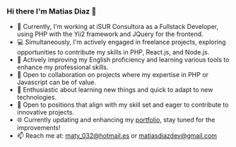 ### Hi there I'm Matias Diaz 👋

<!--
**matidiaz032/matidiaz032** is a ✨ _special_ ✨ repository because its `README.md` (this file) appears on your GitHub profile.
-->

- 🔭 Currently, I'm working at iSUR Consultora as a Fullstack Developer, using PHP with the Yii2 framework and JQuery for the frontend.
- 💻 Simultaneously, I'm actively engaged in freelance projects, exploring opportunities to contribute my skills in PHP, React.js, and Node.js.
- 🌱 Actively improving my English proficiency and learning various tools to enhance my professional skills.
- 👯 Open to collaboration on projects where my expertise in PHP or Javascript can be of value.
- 🚀 Enthusiastic about learning new things and quick to adapt to new technologies.
- 💼 Open to positions that align with my skill set and eager to contribute to innovative projects.
- 🌐 Currently updating and enhancing my [portfolio](https://matidiaz032.github.io/), stay tuned for the improvements!
- 📫 Reach me at: maty_032@hotmail.es or matiasdiazdev@gmail.com
<!-- - 😄 Pronouns: ...
- ⚡ Fun fact: ... -->
